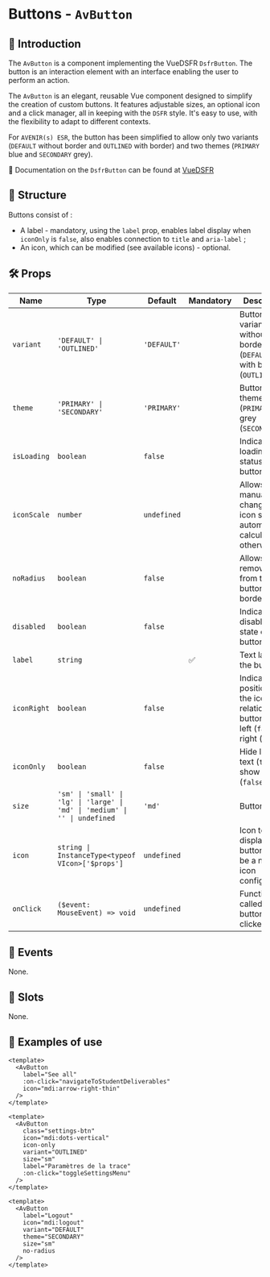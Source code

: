 # Buttons - `AvButton`

## 🌟 Introduction

The `AvButton` is a component implementing the VueDSFR `DsfrButton`. The button is an interaction element with an interface enabling the user to perform an action.

The `AvButton` is an elegant, reusable Vue component designed to simplify the creation of custom buttons. It features adjustable sizes, an optional icon and a click manager, all in keeping with the `DSFR` style. It's easy to use, with the flexibility to adapt to different contexts.

For `AVENIR(s) ESR`, the button has been simplified to allow only two variants (`DEFAULT` without border and `OUTLINED` with border) and two themes (`PRIMARY` blue and `SECONDARY` grey).

🏅 Documentation on the `DsfrButton` can be found at [VueDSFR](https://vue-ds.fr/composants/DsfrButton)

## 📐 Structure

Buttons consist of :

- A label - mandatory, using the `label` prop, enables label display when `iconOnly` is `false`, also enables connection to `title` and `aria-label` ;
- An icon, which can be modified (see available icons) - optional.

## 🛠️ Props

| Name | Type | Default | Mandatory | Description |
| --- | --- | --- | --- | --- |
| `variant` | `'DEFAULT' \| 'OUTLINED'` | `'DEFAULT'` | | Button variant: without border (`DEFAULT`) or with border (`OUTLINED`). |
| `theme` | `'PRIMARY' \| 'SECONDARY'` | `'PRIMARY'` | | Button theme: blue (`PRIMARY`) or grey (`SECONDARY`). |
| `isLoading` | `boolean` | `false` | | Indicates a loading status for the button. |
| `iconScale` | `number` | `undefined` | | Allows you to manually change the icon size (it is automatically calculated otherwise). |
| `noRadius` | `boolean` | `false` | | Allows you to remove radii from the button border. |
| `disabled` | `boolean` | `false` | | Indicates the disabled state of the button. |
| `label` | `string` | | ✅ | Text label for the button. |
| `iconRight` | `boolean` | `false` | | Indicates the position of the icon in relation to the button text: left (`false`) or right (`true`). |
| `iconOnly` | `boolean` | `false` | | Hide label text (`true`) or show it (`false`). |
| `size` | `'sm' \| 'small' \| 'lg' \| 'large' \| 'md' \| 'medium' \| '' \| undefined` | `'md'` | | Button size. |
| `icon` | `string \| InstanceType<typeof VIcon>['$props']` | `undefined` | | Icon to be displayed in button. Can be a name or icon configuration. |
| `onClick` | `($event: MouseEvent) => void` | `undefined` | | Function called when button is clicked.

## 📡 Events

None.

## 🧩 Slots

None.

## 📝 Examples of use

```vue
<template>
  <AvButton
    label="See all"
    :on-click="navigateToStudentDeliverables"
    icon="mdi:arrow-right-thin"
  />
</template>
```

```vue
<template>
  <AvButton
    class="settings-btn"
    icon="mdi:dots-vertical"
    icon-only
    variant="OUTLINED"
    size="sm"
    label="Paramètres de la trace"
    :on-click="toggleSettingsMenu"
  />
</template>
```

```vue
<template>
  <AvButton
    label="Logout"
    icon="mdi:logout"
    variant="DEFAULT"
    theme="SECONDARY"
    size="sm"
    no-radius
  />
</template>
```
